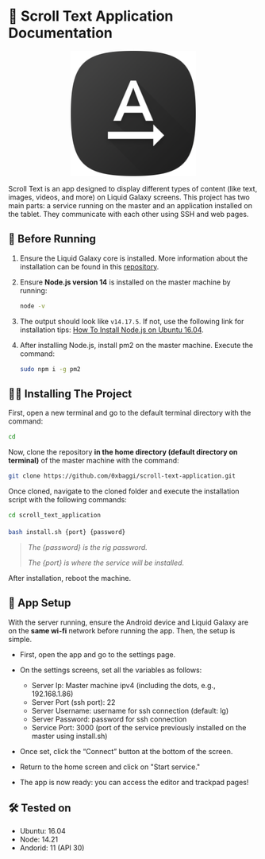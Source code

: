 
# 🚀 Scroll Text Application Documentation

<p align="center">
<img src="./assets/app_logo.png" width="50%">
</p>

Scroll Text is an app designed to display different types of content (like text, images, videos, and more) on Liquid Galaxy screens. This project has two main parts: a service running on the master and an application installed on the tablet. They communicate with each other using SSH and web pages.

## 📝 Before Running

1. Ensure the Liquid Galaxy core is installed. More information about the installation can be found in this [repository](https://github.com/LiquidGalaxyLAB/liquid-galaxy).
2. Ensure **Node.js version 14** is installed on the master machine by running:

   ```bash
   node -v
   ```

3. The output should look like `v14.17.5`. If not, use the following link for installation tips:
   [How To Install Node.js on Ubuntu 16.04](https://tecadmin.net/install-latest-nodejs-npm-on-ubuntu/).
4. After installing Node.js, install pm2 on the master machine. Execute the command:

   ```bash
   sudo npm i -g pm2
   ```

## 👨‍💻 Installing The Project

First, open a new terminal and go to the default terminal directory with the command:

```bash
cd
```

Now, clone the repository **in the home directory (default directory on terminal)** of the master machine with the command:

```bash
git clone https://github.com/0xbaggi/scroll-text-application.git
```

Once cloned, navigate to the cloned folder and execute the installation script with the following commands:

```bash
cd scroll_text_application

bash install.sh {port} {password}
```

> _The {password} is the rig password._
> 
> _The {port} is where the service will be installed._

After installation, reboot the machine.

## 📱 App Setup

With the server running, ensure the Android device and Liquid Galaxy are on the **same wi-fi** network before running the app. Then, the setup is simple.

- First, open the app and go to the settings page.

- On the settings screens, set all the variables as follows:
  - Server Ip: Master machine ipv4 (including the dots, e.g., 192.168.1.86)
  - Server Port (ssh port): 22
  - Server Username: username for ssh connection (default: lg)
  - Server Password: password for ssh connection
  - Service Port: 3000 (port of the service previously installed on the master using install.sh)
- Once set, click the “Connect” button at the bottom of the screen.
- Return to the home screen and click on "Start service."
- The app is now ready: you can access the editor and trackpad pages!
## 🛠️ Tested on 
- Ubuntu: 16.04
- Node: 14.21
- Andorid: 11 (API 30)
